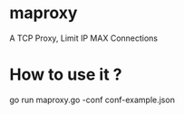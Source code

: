 # maproxy
A TCP Proxy, Limit IP MAX Connections
# How to use it ?
go run maproxy.go -conf conf-example.json
